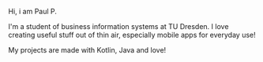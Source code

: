 Hi, i am Paul P.

I'm a student of business information systems at TU Dresden.
I love creating useful stuff out of thin air, especially mobile apps for everyday use!

My projects are made with Kotlin, Java and love!

<!---
pplachetka/pplachetka is a ✨ special ✨ repository because its `README.md` (this file) appears on your GitHub profile.
You can click the Preview link to take a look at your changes.
--->
